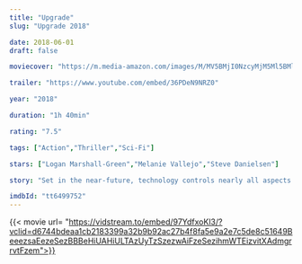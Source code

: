 ```yaml
---
title: "Upgrade"
slug: "Upgrade 2018"

date: 2018-06-01
draft: false

moviecover: "https://m.media-amazon.com/images/M/MV5BMjI0NzcyMjM5Ml5BMl5BanBnXkFtZTgwMzk2NzAyNTM@._V1_SY1000_CR0,0,674,1000_AL_.jpg"

trailer: "https://www.youtube.com/embed/36PDeN9NRZ0"

year: "2018"

duration: "1h 40min"

rating: "7.5"

tags: ["Action","Thriller","Sci-Fi"]

stars: ["Logan Marshall-Green","Melanie Vallejo","Steve Danielsen"]

story: "Set in the near-future, technology controls nearly all aspects of life. But when Grey, a self-identified technophobe, has his world turned upside down, his only hope for revenge is an experimental computer chip implant called Stem."

imdbId: "tt6499752"
---
```


{{< movie url= "https://vidstream.to/embed/97YdfxoKl3/?vclid=d6744bdeaa1cb2183399a32b9b92ac27b4f8fa5e9a2e7c5de8c51649BeeezsaEezeSezBBBeHiUAHiULTAzUyTzSzezwAiFzeSezihmWTEizvitXAdmgrrvtFzem">}}
